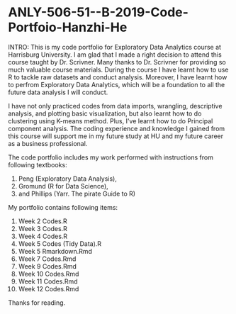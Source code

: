 # ANLY-506-51--B-2019-Code-Portfoio-Hanzhi-He
INTRO:
This is my code portfolio for Exploratory Data Analytics course at Harrisburg University. I am glad that I made a right decision to attend this course taught by Dr. Scrivner. Many thanks to Dr. Scrivner for providing so much valuable course materials. During the course I have learnt how to use R to tackle raw datasets and conduct analysis. Moreover, I have learnt how to perfrom Exploratory Data Analytics, which will be a foundation to all the future data analysis I will conduct.

I have not only practiced codes from data imports, wrangling, descriptive analysis, and plotting basic visualization, but also learnt how to do clustering using K-means method. Plus, I've learnt how to do Principal component analysis. The coding experience and knowledge I gained from this course will support me in my future study at HU and my future career as a business professional.

The code portfolio includes my work performed with instructions from following textbooks:
1. Peng (Exploratory Data Analysis), 
2. Gromund (R for Data Science),
3. and Phillips (Yarr. The pirate Guide to R)

My portfolio contains following items:
1. Week 2 Codes.R
2. Week 3 Codes.R
3. Week 4 Codes.R
4. Week 5 Codes (Tidy Data).R
5. Week 5 Rmarkdown.Rmd
6. Week 7 Codes.Rmd
7. Week 9 Codes.Rmd
8. Week 10 Codes.Rmd
9. Week 11 Codes.Rmd
10. Week 12 Codes.Rmd

Thanks for reading.
